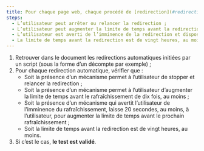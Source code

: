 ```yaml
---
title: Pour chaque page web, chaque procédé de [redirection](#redirection) effectué via un [script](#script) vérifie-t-il une de ces conditions (hors cas particuliers) ?
steps:
  - L’utilisateur peut arrêter ou relancer la redirection ;
  - L’utilisateur peut augmenter la limite de temps avant la redirection de dix fois, au moins ;
  - L’utilisateur est averti de l’imminence de la redirection et dispose de vingt secondes, au moins, pour augmenter la limite de temps avant la prochaine redirection ;
  - La limite de temps avant la redirection est de vingt heures, au moins.
---
```


1. Retrouver dans le document les redirections automatiques initiées par un script (sous la forme d’un décompte par exemple) ;
2. Pour chaque redirection automatique, vérifier que :
   - Soit la présence d’un mécanisme permet à l’utilisateur de stopper et relancer la redirection ;
   - Soit la présence d’un mécanisme permet à l’utilisateur d’augmenter la limite de temps avant le rafraîchissement de dix fois, au moins ;
   - Soit la présence d’un mécanisme qui avertit l’utilisateur de l’imminence du rafraîchissement, laisse 20 secondes, au moins, à l’utilisateur, pour augmenter la limite de temps avant le prochain rafraîchissement ;
   - Soit la limite de temps avant la redirection est de vingt heures, au moins.
3. Si c’est le cas, **le test est validé**.
